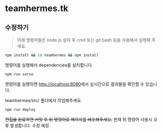 # teamhermes.tk
## 수정하기
> 아래 명령어들은 node.js 설치 후
> cmd 또는 git bash 등을 사용해서 실행해 주세요.

```sh
npm install && cd teamhermes && npm install
```
명령어를 실행해서 dependencies를 설치합니다.
```sh
npm run serve
```
명령어를 실행하면 <http://localhost:8080>에서 실시간으로 결과물을 확인할 수 있습니다.

teamhermes/src/ 폴더에서 작업해주세요.
```sh
npm run deploy
```
~~편집을 완료하면 커밋 후 위 명령어로 페이지를 배포해주세요.~~
현재 위 명령어 사용시 오류 발생합니다. 수정 예정.
